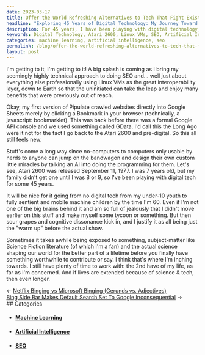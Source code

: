 ```yaml
---
date: 2023-03-17
title: Offer the World Refreshing Alternatives to Tech That Fight Existential Crisis
headline: "Exploring 45 Years of Digital Technology: My Journey Toward Making a Meaningful Contribution to the World"
description: For 45 years, I have been playing with digital technology, from the Atari 2600 to developing a highly technical approach to SEO and other tasks using Linux VMs. I am excited for the future of digital technology, and I believe I am getting closer to having something meaningful to contribute to the world. Join me as I explore my journey through digital technology and the possibilities of the future.
keywords: Digital Technology, Atari 2600, Linux VMs, SEO, Artificial Intelligence, Machine Learning, Future of Technology, Sentient Machines, Mobile Machines, Contributing to the World
categories: machine learning, artificial intelligence, seo
permalink: /blog/offer-the-world-refreshing-alternatives-to-tech-that-fight-existential-crisis/
layout: post
---
```



I'm getting to it, I'm getting to it! A big splash is coming as I bring my
seemingly highly technical approach to doing SEO and... well just about
everything else professionally using Linux VMs as the great interoperability
layer, down to Earth so that the uninitiated can take the leap and enjoy many
benefits that were previously out of reach.

Okay, my first version of Pipulate crawled websites directly into Google Sheets
merely by clicking a Bookmark in your browser (technically, a javascript:
bookmarklet). This was back before there was a formal Google API console and we
used something called GData. I'd call this the Long Ago were it not for the
fact I go back to the Atari 2600 and pre-digital. So this all still feels new.

Stuff's come a long way since no-computers to computers only usable by nerds to
anyone can jump on the bandwagon and design their own custom little miracles by
talking an AI into doing the programming for them. Let's see, Atari 2600 was
released September 11, 1977. I was 7 years old, but my family didn't get one
until I was 8 or 9, so I've been playing with digital tech for some 45 years.

It will be nice for it going from no digital tech from my under-10 youth to
fully sentient and mobile machine children by the time I'm 60. Even if I'm not
one of the big brains behind it and am so full of jealously that I didn't move
earlier on this stuff and make myself some tycoon or something. But then sour
grapes and cognitive dissonance kick in, and I justify it as all being just the
"warm up" before the actual show.

Sometimes it takes awhile being exposed to something, subject-matter like
Science Fiction literature (of which I'm a fan) and the actual science shaping
our world for the better part of a lifetime before you finally have something
worthwhile to contribute or say. I think that's where I'm inching towards. I
still have plenty of time to work with: the 2nd have of my life, as far as I'm
concerned. And if lives are extended because of science & tech, then even
longer.


<div class="post-nav"><div class="post-nav-prev"><span class="arrow">&larr;&nbsp;</span><a href="netflix-binging-vs-microsoft-binging-gerunds-vs-adjectives">Netflix Binging vs Microsoft Binging (Gerunds vs. Adjectives)</a></div><div class="post-nav-next"><a href="bing-side-bar-makes-default-search-set-to-google-inconsequential">Bing Side Bar Makes Default Search Set To Google Inconsequential</a><span class="arrow">&nbsp;&rarr;</span></div></div>
## Categories

<ul>
<li><h4><a href='/machine-learning/'>Machine Learning</a></h4></li>
<li><h4><a href='/artificial-intelligence/'>Artificial Intelligence</a></h4></li>
<li><h4><a href='/seo/'>SEO</a></h4></li></ul>